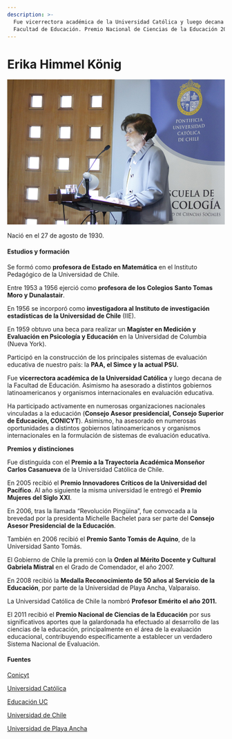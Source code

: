 ```yaml
---
description: >-
  Fue vicerrectora académica de la Universidad Católica y luego decana de la
  Facultad de Educación. Premio Nacional de Ciencias de la Educación 2011.
---
```


# Erika Himmel König

![Erika Himmel K&#xF6;nig. Foto: Banco de Im&#xE1;genes UC.](../../.gitbook/assets/erika-himmel.jpg)

Nació en el 27 de agosto de 1930.

#### Estudios y formación

Se formó como **profesora de Estado en Matemática** en el Instituto Pedagógico de la Universidad de Chile.

Entre 1953 a 1956 ejerció como **profesora de los Colegios Santo Tomas Moro y Dunalastair**.

En 1956 se incorporó como **investigadora al Instituto de investigación estadísticas de la Universidad de Chile** \(IIE\).

En 1959 obtuvo una beca para realizar un **Magíster en Medición y Evaluación en Psicología y Educación** en la Universidad de Columbia \(Nueva York\).

Participó en la construcción de los principales sistemas de evaluación educativa de nuestro país: la **PAA, el Simce y la actual PSU.**

Fue **vicerrectora académica de la Universidad Católica** y luego decana de la Facultad de Educación. Asimismo ha asesorado a distintos gobiernos latinoamericanos y organismos internacionales en evaluación educativa.

Ha participado activamente en numerosas organizaciones nacionales vinculadas a la educación \(**Consejo Asesor presidencial, Consejo Superior de Educación, CONICYT**\). Asimismo, ha asesorado en numerosas oportunidades a distintos gobiernos latinoamericanos y organismos internacionales en la formulación de sistemas de evaluación educativa.

**Premios y distinciones**

Fue distinguida con el **Premio a la Trayectoria Académica Monseñor Carlos Casanueva** de la Universidad Católica de Chile.

En 2005 recibió el **Premio Innovadores Críticos de la Universidad del Pacífico**. Al año siguiente la misma universidad le entregó el **Premio Mujeres del Siglo XXI**.

En 2006, tras la llamada “Revolución Pingüina”, fue convocada a la brevedad por la presidenta Michelle Bachelet para ser parte del **Consejo Asesor Presidencial de la Educación**.

También en 2006 recibió el **Premio Santo Tomás de Aquino**, de la Universidad Santo Tomás.

El Gobierno de Chile la premió con la **Orden al Mérito Docente y Cultural Gabriela Mistral** en el Grado de Comendador, el año 2007.

En 2008 recibió la **Medalla Reconocimiento de 50 años al Servicio de la Educación**, por parte de la Universidad de Playa Ancha, Valparaíso.

La Universidad Católica de Chile la nombró **Profesor Emérito el año 2011.**

El 2011 recibió el **Premio Nacional de Ciencias de la Educación** por sus significativos aportes que la galardonada ha efectuado al desarrollo de las ciencias de la educación, principalmente en el área de la evaluación educacional, contribuyendo específicamente a establecer un verdadero Sistema Nacional de Evaluación.

#### Fuentes

[Conicyt](https://www.conicyt.cl/mujeres-en-ciencia-y-tecnologia/mujeres-destacadas/premios-nacionales/erika-himmel-konig/)

[Universidad Católica](https://www.uc.cl/es/component/content/article/275-premios-nacionales/7369-erika-himmel-koenig)

[Educación UC](http://educacion.uc.cl/facultad-a/cuerpo-docente-aux/20-erika-himmel-koenig#premios-y-distinciones)

[Universidad de Chile](http://www.uchile.cl/portal/presentacion/historia/grandes-figuras/premios-nacionales/educacion/75091/erika-himmel-konig)

[Universidad de Playa Ancha](https://www.upla.cl/noticias/2011/10/04/erika-himmel-konig-recibe-el-premio-nacional-de-educacion/)



